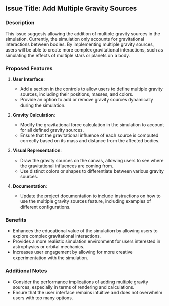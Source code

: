 ## Issue Title: Add Multiple Gravity Sources

### Description
This issue suggests allowing the addition of multiple gravity sources in the simulation. Currently, the simulation only accounts for gravitational interactions between bodies. By implementing multiple gravity sources, users will be able to create more complex gravitational interactions, such as simulating the effects of multiple stars or planets on a body.

### Proposed Features
1. **User Interface**: 
   - Add a section in the controls to allow users to define multiple gravity sources, including their positions, masses, and colors.
   - Provide an option to add or remove gravity sources dynamically during the simulation.

2. **Gravity Calculation**:
   - Modify the gravitational force calculation in the simulation to account for all defined gravity sources.
   - Ensure that the gravitational influence of each source is computed correctly based on its mass and distance from the affected bodies.

3. **Visual Representation**:
   - Draw the gravity sources on the canvas, allowing users to see where the gravitational influences are coming from.
   - Use distinct colors or shapes to differentiate between various gravity sources.

4. **Documentation**:
   - Update the project documentation to include instructions on how to use the multiple gravity sources feature, including examples of different configurations.

### Benefits
- Enhances the educational value of the simulation by allowing users to explore complex gravitational interactions.
- Provides a more realistic simulation environment for users interested in astrophysics or orbital mechanics.
- Increases user engagement by allowing for more creative experimentation with the simulation.

### Additional Notes
- Consider the performance implications of adding multiple gravity sources, especially in terms of rendering and calculations.
- Ensure that the user interface remains intuitive and does not overwhelm users with too many options.